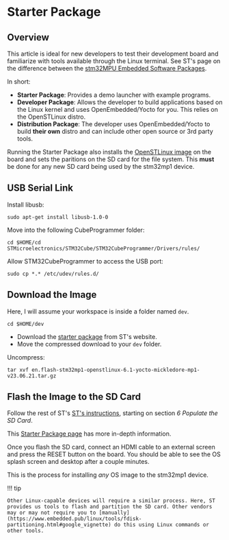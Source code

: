 # Starter Package

## Overview

This article is ideal for new developers to test their development board and familiarize with tools available through the Linux terminal. See ST's page on the difference between the [stm32MPU Embedded Software Packages](https://wiki.st.com/stm32mpu/wiki/Which_STM32MPU_Embedded_Software_Package_better_suits_your_needs).

In short:

- **Starter Package**: Provides a demo launcher with example programs.
- **Developer Package**: Allows the developer to build applications based on the Linux kernel and uses OpenEmbedded/Yocto for you. This relies on the OpenSTLinux distro.
- **Distribution Package**: The developer uses OpenEmbedded/Yocto to build **their own** distro and can include other open source or 3rd party tools.

Running the Starter Package also installs the [OpenSTLinux image](https://wiki.st.com/stm32mpu/wiki/OpenSTLinux_distribution) on the board and sets the paritions on the SD card for the file system. This **must** be done for any new SD card being used by the stm32mp1 device.

## USB Serial Link

Install libusb:

```
sudo apt-get install libusb-1.0-0
```

Move into the following CubeProgrammer folder:

```
cd $HOME/cd STMicroelectronics/STM32Cube/STM32CubeProgrammer/Drivers/rules/
```

Allow STM32CubeProgrammer to access the USB port:

```
sudo cp *.* /etc/udev/rules.d/
```

## Download the Image

Here, I will assume your workspace is inside a folder named `dev`.

```
cd $HOME/dev
```

- Download the [starter package](https://www.st.com/en/embedded-software/stm32mp1starter.html#get-software) from ST's website.
- Move the compressed download to your `dev` folder.

Uncompress:

```
tar xvf en.flash-stm32mp1-openstlinux-6.1-yocto-mickledore-mp1-v23.06.21.tar.gz
```

## Flash the Image to the SD Card

Follow the rest of ST's [ST's instructions](https://wiki.st.com/stm32mpu/wiki/Getting_started/STM32MP1_boards/STM32MP157x-DK2/Let%27s_start/Populate_the_target_and_boot_the_image), starting on section *6 Populate the SD Card*.

This [Starter Package page](https://wiki.st.com/stm32mpu/wiki/STM32MP15_Discovery_kits_-_Starter_Package) has more in-depth information. 

Once you flash the SD card, connect an HDMI cable to an external screen and press the RESET button on the board. You should be able to see the OS splash screen and desktop after a couple minutes.

This is the process for installing *any* OS image to the stm32mp1 device.

!!! tip

    Other Linux-capable devices will require a similar process. Here, ST provides us tools to flash and partition the SD card. Other vendors may or may not require you to [manually](https://www.embedded.pub/linux/tools/fdisk-partitioning.html#google_vignette) do this using Linux commands or other tools.
